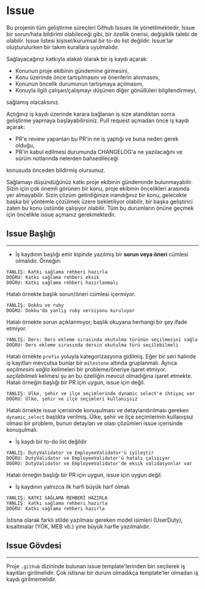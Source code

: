 # Issue

Bu projenin tüm geliştirme süreçleri Github Issues ile yönetilmektedir. Issue bir sorun/hata bildirimi olabileceği gibi, bir özellik önerisi, değişiklik talebi de olabilir. Issue listesi kişisel/kurumsal bir to-do list değildir. Issue'lar oluşturulurken bir takım kurallara uyulmalıdır.

Sağlayacağınız katkıyla alakalı olarak bir iş kaydı açarak:

- Konunun proje ekibinin gündemine girmesini,
- Konu üzerinde önce tartışılmasını ve önerilerin alınmasını,
- Konunun öncelik durumunun tartışmaya açılmasını,
- Konuyla ilgili çalışan/çalışmayı düşünen diğer gönüllüleri bilgilendirmeyi,

sağlamış olacaksınız.

Açtığınız iş kaydı üzerinde karara bağlanan iş size atandıktan sonra geliştirme yapmaya başlayabilirsiniz. Pull request açmadan önce iş kaydı açarak:

- PR'e review yapanları bu PR'in ne iş yaptığı ve buna neden gerek olduğu,
- PR'in kabul edilmesi durumunda CHANGELOG'a ne yazılacağını ve sürüm notlarında nelerden bahsedileceği

konusuda önceden bildirmiş olursunuz.

Sağlamayı düşündüğünüz katkı proje ekibinin gündeminde bulunmayabilir. Sizin için çok önemli görünen bir konu, proje ekibinin öncelikleri arasında yer almayabilir. Sizin çözüm getirdiğinize inandığınız bir konu, gelecekte başka bir yöntemle çözülmek üzere bekletiliyor olabilir, bir başka geliştirici zaten bu konu üstünde çalışıyor olabilir. Tüm bu durumların önüne geçmek için öncelikle issue açmanız gerekmektedir.

## Issue Başlığı
----------------

- İş kaydının başlığı emir kipinde yazılmış bir **sorun veya öneri** cümlesi olmalıdır. Örneğin:

```
YANLIŞ: Katkı sağlama rehberi hazırla
DOĞRU: Katkı sağlama rehberi eksik
DOĞRU: Katkı sağlama rehberi hazırlanmalı
```

Hatalı örnekte başlık sorun/öneri cümlesi içermiyor.

```
YANLIŞ: Dokku ve ruby
DOĞRU: Dokku'da yanlış ruby versiyonu kuruluyor
```

Hatalı örnekte sorun açıklanmıyor, başlık okuyana herhangi bir şey ifade etmiyor.

```
YANLIŞ: Ders: Ders ekleme sırasında okutulma türünün seçilmesini sağla
DOĞRU: Ders ekleme sırasında dersin okutulma türü seçilebilmeli
```

Hatalı örnekte `prefix` yoluyla kategorizasyona gidilmiş. Eğer bir seri halinde iş kayıtları mevcutsa bunlar bir `milestone` altında gruplanmalı. Ayrıca _seçilmesini sağla_ kelimeleri bir probleme/öneriye işaret etmiyor. _seçilebilmeli_ kelimesi şu an bu özelliğin mevcut olmadığına işaret etmekte. Hatalı örneğin başlığı bir PR için uygun, issue için değil.

```
YANLIŞ: Ülke, şehir ve ilçe seçimlerinde dynamic select'e ihtiyaç var
DOĞRU: Ülke, şehir ve ilçe seçimleri kullanışsız
```

Hatalı örnekte issue içerisinde konuşulması ve detaylandırılması gereken `dynamic_select` başlıkta verilmiş. Ülke, şehir ve ilçe seçimlerinin kullanışsız olması bir problem, bunun detayları ve olası çözümleri issue içerisinde konuşulmalı.

- İş kaydı bir to-do list değildir

```
YANLIŞ: DutyValidator ve EmployeeValidator'ü iyileştir
DOĞRU: DutyValidator ve EmployeeValidator'ü hatalı çalışıyor
DOĞRU: DutyValidator ve EmployeeValidator'de eksik validasyonlar var
```

Hatalı örneğin başlığı bir PR için uygun, issue için uygun değil.

- İş kaydının yalnızca ilk harfi büyük harf olmalı

```
YANLIŞ: KATKI SAĞLAMA REHBERİ HAZIRLA
YANLIŞ: katkı sağlama rehberi hazırla
DOĞRU: Katkı sağlama rehberi hazırla
```

İstisna olarak farklı stilde yazılması gereken model isimleri (UserDuty), kısaltmalar (YÖK, MEB vb.) yine büyük harfle yazılmalıdır.

## Issue Gövdesi
----------------

Proje `.github` dizininde bulunan issue template'lerinden biri seçilerek iş kayıtları girilmelidir. Çok istisnai bir durum olmadıkça template'ler olmadan iş kaydı girilmemelidir.